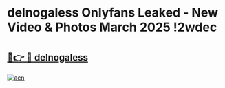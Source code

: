 # delnogaless Onlyfans Leaked - New Video & Photos March 2025 !2wdec

# <h2><a href="https://ddfo50.iuczelnia.edu.pl?title=delnogaless&ref=2wdec">🔗👉 🔴 delnogaless</a></h2>

[![acn](https://github.com/user-attachments/assets/0f9c940e-d8b0-45ae-aac7-cd30a18b3e1c)](https://ddfo50.iuczelnia.edu.pl?title=delnogaless&ref=2wdec)

